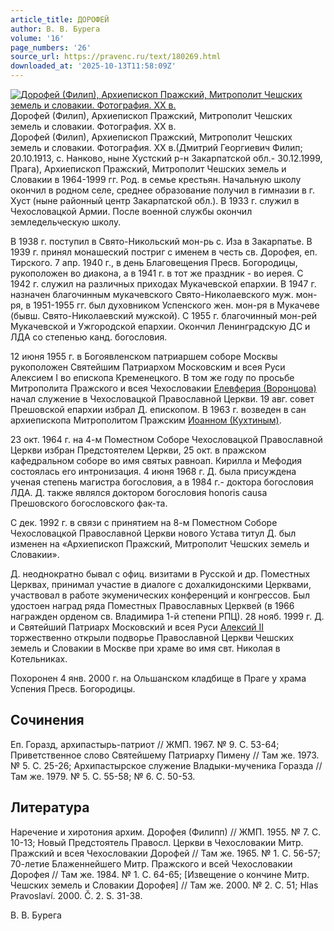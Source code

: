 ```yaml
---
article_title: ДОРОФЕЙ
author: В. В. Бурега
volume: '16'
page_numbers: '26'
source_url: https://pravenc.ru/text/180269.html
downloaded_at: '2025-10-13T11:58:09Z'
---
```


[![Дорофей (Филип), Архиепископ Пражский, Митрополит Чешских земель и словакии. Фотография. XX в.](https://pravenc.ru/data/760/485/1234/i200.jpg "Кликните для увеличения картинки")](https://pravenc.ru/data/760/485/1234/i400.jpg)Дорофей (Филип), Архиепископ Пражский, Митрополит Чешских земель и словакии. Фотография. XX в.  
Дорофей (Филип), Архиепископ Пражский, Митрополит Чешских земель и словакии. Фотография. XX в.(Дмитрий Георгиевич Филип; 20.10.1913, с. Нанково, ныне Хустский р-н Закарпатской обл.- 30.12.1999, Прага), Архиепископ Пражский, Митрополит Чешских земель и Словакии в 1964-1999 гг. Род. в семье крестьян. Начальную школу окончил в родном селе, среднее образование получил в гимназии в г. Хуст (ныне районный центр Закарпатской обл.). В 1933 г. служил в Чехословацкой Армии. После военной службы окончил земледельческую школу.

В 1938 г. поступил в Свято-Никольский мон-рь с. Иза в Закарпатье. В 1939 г. принял монашеский постриг с именем в честь св. Дорофея, еп. Тирского. 7 апр. 1940 г., в день Благовещения Пресв. Богородицы, рукоположен во диакона, а в 1941 г. в тот же праздник - во иерея. С 1942 г. служил на различных приходах Мукачевской епархии. В 1947 г. назначен благочинным мукачевского Свято-Николаевского муж. мон-ря, в 1951-1955 гг. был духовником Успенского жен. мон-ря в Мукачеве (бывш. Свято-Николаевский мужской). С 1955 г. благочинный мон-рей Мукачевской и Ужгородской епархии. Окончил Ленинградскую ДС и ЛДА со степенью канд. богословия.

12 июня 1955 г. в Богоявленском патриаршем соборе Москвы рукоположен Святейшим Патриархом Московским и всея Руси Алексием I во епископа Кременецкого. В том же году по просьбе Митрополита Пражского и всея Чехословакии [Елевферия (Воронцова)](<https://pravenc.ru/text/Елевферия (Воронцова).html>) начал служение в Чехословацкой Православной Церкви. 19 авг. совет Прешовской епархии избрал Д. епископом. В 1963 г. возведен в сан архиепископа Митрополитом Пражским [Иоанном (Кухтиным)](<https://pravenc.ru/text/Иоанном (Кухтиным).html>).

23 окт. 1964 г. на 4-м Поместном Соборе Чехословацкой Православной Церкви избран Предстоятелем Церкви, 25 окт. в пражском кафедральном соборе во имя святых равноап. Кирилла и Мефодия состоялась его интронизация. 4 июня 1968 г. Д. была присуждена ученая степень магистра богословия, а в 1984 г.- доктора богословия ЛДА. Д. также являлся доктором богословия honoris causa Прешовского богословского фак-та.

С дек. 1992 г. в связи с принятием на 8-м Поместном Соборе Чехословацкой Православной Церкви нового Устава титул Д. был изменен на «Архиепископ Пражский, Митрополит Чешских земель и Словакии».

Д. неоднократно бывал с офиц. визитами в Русской и др. Поместных Церквах, принимал участие в диалоге с дохалкидонскими Церквами, участвовал в работе экуменических конференций и конгрессов. Был удостоен наград ряда Поместных Православных Церквей (в 1966 награжден орденом св. Владимира 1-й степени РПЦ). 28 нояб. 1999 г. Д. и Святейший Патриарх Московский и всея Руси [Алексий II](<https://pravenc.ru/text/Алексий II.html>) торжественно открыли подворье Православной Церкви Чешских земель и Словакии в Москве при храме во имя свт. Николая в Котельниках.

Похоронен 4 янв. 2000 г. на Ольшанском кладбище в Праге у храма Успения Пресв. Богородицы.

## Сочинения

Еп. Горазд, архипастырь-патриот // ЖМП. 1967. № 9. С. 53-64; Приветственное слово Святейшему Патриарху Пимену // Там же. 1973. № 5. С. 25-26; Архипастырское служение Владыки-мученика Горазда // Там же. 1979. № 5. С. 55-58; № 6. С. 50-53.

## Литература

Наречение и хиротония архим. Дорофея (Филипп) // ЖМП. 1955. № 7. С. 10-13; Новый Предстоятель Правосл. Церкви в Чехословакии Митр. Пражский и всея Чехословакии Дорофей // Там же. 1965. № 1. С. 56-57; 70-летие Блаженнейшего Митр. Пражского и всей Чехословакии Дорофея // Там же. 1984. № 1. С. 64-65; [Извещение о кончине Митр. Чешских земель и Словакии Дорофея]
// Там же. 2000. № 2. С. 51; Hlas Pravoslaví. 2000. Č. 2. S. 31-38.

В. В. Бурега
